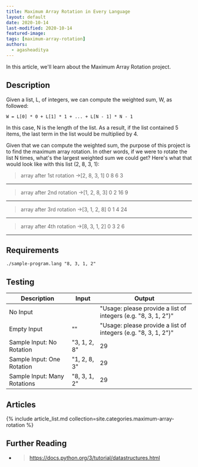 ```yaml
---
title: Maximum Array Rotation in Every Language
layout: default
date: 2020-10-14
last-modified: 2020-10-14
featured-image: 
tags: [maximum-array-rotation]
authors:
  - agasheaditya
---
```


In this article, we'll learn about the Maximum Array Rotation project.

## Description

Given a list, L, of integers, we can compute the weighted sum, W, as followed:

```
W = L[0] * 0 + L[1] * 1 + ... + L[N - 1] * N - 1
```

In this case, N is the length of the list. As a result, if the list contained 5 items,
the last term in the list would be multiplied by 4.

Given that we can compute the weighted sum, the purpose of this project is to
find the maximum array rotation. In other words, if we were to rotate the list N 
times, what's the largest weighted sum we could get? Here's what that would look
like with this list (2, 8, 3, 1): 

 > array after 1st rotation ->[2, 8, 3, 1]
                                            0
                                            8
                                            6
                                            3
-----------------------------------------------
 > array after 2nd rotation ->[1, 2, 8, 3]
                                            0
                                            2
                                            16
                                            9
------------------------------------------------
 > array after 3rd rotation ->[3, 1, 2, 8]
                                            0
                                            1
                                            4
                                            24
------------------------------------------------
 > array after 4th rotation ->[8, 3, 1, 2]
                                            0
                                            3
                                            2
                                            6
------------------------------------------------

## Requirements

```shell
./sample-program.lang "8, 3, 1, 2"
```

## Testing

| Description                  | Input                     | Output                                                         |
| ---------------------------- | ------------------------- | -------------------------------------------------------------- |
| No Input                     |                           | "Usage: please provide a list of integers (e.g. "8, 3, 1, 2")" |
| Empty Input                  | ""                        | "Usage: please provide a list of integers (e.g. "8, 3, 1, 2")" |
| Sample Input: No Rotation    | "3, 1, 2, 8"              | 29                                                             |
| Sample Input: One Rotation   | "1, 2, 8, 3"              | 29                                                             |
| Sample Input: Many Rotations | "8, 3, 1, 2"              | 29                                                             |


## Articles

{% include article_list.md collection=site.categories.maximum-array-rotation %}

## Further Reading

- > https://docs.python.org/3/tutorial/datastructures.html
